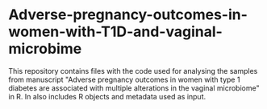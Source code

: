 # Adverse-pregnancy-outcomes-in-women-with-T1D-and-vaginal-microbime
This repository contains files with the code used for analysing the samples from manuscript "Adverse pregnancy outcomes in women with type 1 diabetes are associated with multiple alterations in the vaginal microbiome" in R. In also includes R objects and metadata used as input. 
